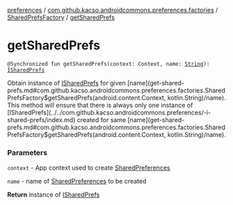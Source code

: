 [preferences](../../index.md) / [com.github.kacso.androidcommons.preferences.factories](../index.md) / [SharedPrefsFactory](index.md) / [getSharedPrefs](./get-shared-prefs.md)

# getSharedPrefs

`@Synchronized fun getSharedPrefs(context: Context, name: `[`String`](https://kotlinlang.org/api/latest/jvm/stdlib/kotlin/-string/index.html)`): `[`ISharedPrefs`](../../com.github.kacso.androidcommons.preferences/-i-shared-prefs/index.md)

Obtain instance of [ISharedPrefs](../../com.github.kacso.androidcommons.preferences/-i-shared-prefs/index.md) for given [name](get-shared-prefs.md#com.github.kacso.androidcommons.preferences.factories.SharedPrefsFactory$getSharedPrefs(android.content.Context, kotlin.String)/name). This method will ensure that there is
always only one instance of [ISharedPrefs](../../com.github.kacso.androidcommons.preferences/-i-shared-prefs/index.md) created for same [name](get-shared-prefs.md#com.github.kacso.androidcommons.preferences.factories.SharedPrefsFactory$getSharedPrefs(android.content.Context, kotlin.String)/name).

### Parameters

`context` - App context used to create [SharedPreferences](#)

`name` - name of [SharedPreferences](#) to be created

**Return**
instance of [ISharedPrefs](../../com.github.kacso.androidcommons.preferences/-i-shared-prefs/index.md)

